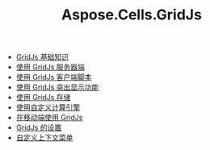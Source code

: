 ﻿---
title: Aspose.Cells.GridJs
type: docs
weight: 270
url: /zh/net/aspose-cells-gridjs/
---
- [GridJs 基础知识](/cells/zh/net/aspose-cells-gridjs/basics/)
- [使用 GridJs 服务器端](/cells/zh/net/aspose-cells-gridjs/server/)
- [使用 GridJs 客户端脚本](/cells/zh/net/aspose-cells-gridjs/client/)
- [使用 GridJs 突出显示功能](/cells/zh/net/aspose-cells-gridjs/highlight/)
- [使用 GridJs 存储](/cells/zh/net/aspose-cells-gridjs/storage/)
- [使用自定义计算引擎](/cells/zh/net/aspose-cells-gridjs/customcalculation/)
- [在移动端使用 GridJs](/cells/zh/net/aspose-cells-gridjs/mobile/)
- [GridJs 的设置](/cells/zh/net/aspose-cells-gridjs/settings/)
- [自定义上下文菜单](/cells/zh/net/aspose-cells-gridjs/custommenu/)
